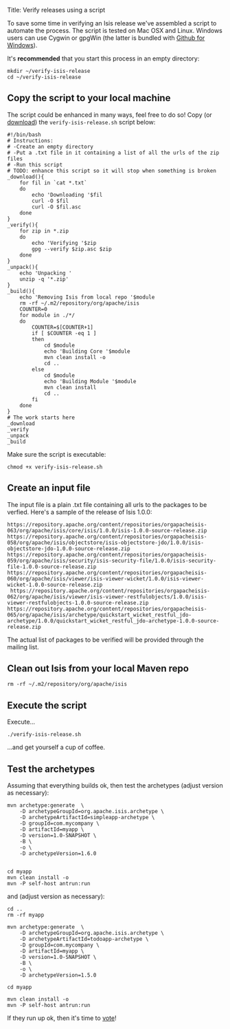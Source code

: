Title: Verify releases using a script

To save some time in verifying an Isis release we've assembled a script to automate the process. The script is tested on Mac OSX and Linux.  Windows users can use Cygwin or gpgWin (the latter is bundled with [Github for Windows](http://windows.github.com)).

It's **recommended** that you start this process in an empty directory:

	mkdir ~/verify-isis-release
	cd ~/verify-isis-release

## Copy the script to your local machine 
	
The script could be enhanced in many ways, feel free to do so! Copy (or [download](resources/verify-isis-release.sh)) the `verify-isis-release.sh` script below:
	
	#!/bin/bash
	# Instructions:
	# -Create an empty directory
	# -Put a .txt file in it containing a list of all the urls of the zip files
	# -Run this script
	# TODO: enhance this script so it will stop when something is broken
	_download(){
		for fil in `cat *.txt`
		do
			echo 'Downloading '$fil
			curl -O $fil
			curl -O $fil.asc
		done
	}
	_verify(){
		for zip in *.zip
		do 
			echo 'Verifying '$zip	
			gpg --verify $zip.asc $zip 
		done
	}
	_unpack(){
		echo 'Unpacking '
		unzip -q '*.zip'
	}
	_build(){
		echo 'Removing Isis from local repo '$module
		rm -rf ~/.m2/repository/org/apache/isis
		COUNTER=0
		for module in ./*/
		do
			COUNTER=$[COUNTER+1]
			if [ $COUNTER -eq 1 ]
			then
				cd $module
				echo 'Building Core '$module
				mvn clean install -o
				cd ..
			else
				cd $module
				echo 'Building Module '$module
				mvn clean install
				cd ..
			fi
		done
	}
	# The work starts here 
	_download
	_verify
	_unpack
	_build

Make sure the script is executable:

	chmod +x verify-isis-release.sh


## Create an input file

The input file is a plain .txt file containing all urls to the packages to be verfied. Here's a sample of the release of Isis 1.0.0:

    https://repository.apache.org/content/repositories/orgapacheisis-063/org/apache/isis/core/isis/1.0.0/isis-1.0.0-source-release.zip
    https://repository.apache.org/content/repositories/orgapacheisis-058/org/apache/isis/objectstore/isis-objectstore-jdo/1.0.0/isis-objectstore-jdo-1.0.0-source-release.zip
    https://repository.apache.org/content/repositories/orgapacheisis-059/org/apache/isis/security/isis-security-file/1.0.0/isis-security-file-1.0.0-source-release.zip
    https://repository.apache.org/content/repositories/orgapacheisis-060/org/apache/isis/viewer/isis-viewer-wicket/1.0.0/isis-viewer-wicket-1.0.0-source-release.zip
     https://repository.apache.org/content/repositories/orgapacheisis-062/org/apache/isis/viewer/isis-viewer-restfulobjects/1.0.0/isis-viewer-restfulobjects-1.0.0-source-release.zip
    https://repository.apache.org/content/repositories/orgapacheisis-065/org/apache/isis/archetype/quickstart_wicket_restful_jdo-archetype/1.0.0/quickstart_wicket_restful_jdo-archetype-1.0.0-source-release.zip
    
The actual list of packages to be verified will be provided through the mailing list.

## Clean out Isis from your local Maven repo

    rm -rf ~/.m2/repository/org/apache/isis

## Execute the script
Execute...

    ./verify-isis-release.sh
    
…and get yourself a cup of coffee.

## Test the archetypes

Assuming that everything builds ok, then test the archetypes (adjust version as necessary):

    mvn archetype:generate  \
        -D archetypeGroupId=org.apache.isis.archetype \
        -D archetypeArtifactId=simpleapp-archetype \
        -D groupId=com.mycompany \
        -D artifactId=myapp \
        -D version=1.0-SNAPSHOT \
        -B \
        -o \
        -D archetypeVersion=1.6.0


    cd myapp
    mvn clean install -o
    mvn -P self-host antrun:run
    
and (adjust version as necessary):

    cd ..
    rm -rf myapp

    mvn archetype:generate  \
        -D archetypeGroupId=org.apache.isis.archetype \
        -D archetypeArtifactId=todoapp-archetype \
        -D groupId=com.mycompany \
        -D artifactId=myapp \
        -D version=1.0-SNAPSHOT \
        -B \
        -o \
        -D archetypeVersion=1.5.0

    cd myapp
    
    mvn clean install -o    
    mvn -P self-host antrun:run

If they run up ok, then it's time to [vote](verifying-releases.html)!